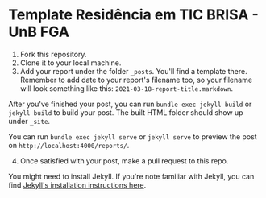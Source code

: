 # Template Residência em TIC BRISA - UnB FGA

1. Fork this repository.
2. Clone it to your local machine.
3. Add your report under the folder `_posts`. You'll find a template there. Remember to add date to your report's filename too, so your filename will look something like this: `2021-03-18-report-title.markdown`.

  After you've finished your post, you can run `bundle exec jekyll build` or `jekyll build` to build your post. The built HTML folder should show up under `_site`.

  You can run `bundle exec jekyll serve` or `jekyll serve` to preview the post on `http://localhost:4000/reports/`.

4. Once satisfied with your post, make a pull request to this repo.


You might need to install Jekyll. If you're note familiar with Jekyll, you can find [Jekyll's installation instructions here](https://docs.github.com/en/github/working-with-github-pages/testing-your-github-pages-site-locally-with-jekyll).
